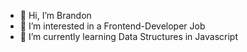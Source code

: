 - 👋 Hi, I’m Brandon
- 👀 I’m interested in a Frontend-Developer Job
- 🌱 I’m currently learning Data Structures in Javascript
